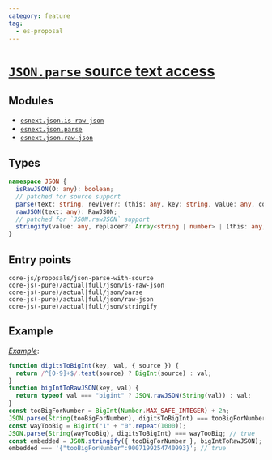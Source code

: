 ```yaml
---
category: feature
tag:
  - es-proposal
---
```


# [`JSON.parse` source text access](https://github.com/tc39/proposal-json-parse-with-source)

## Modules

- [`esnext.json.is-raw-json`](https://github.com/zloirock/core-js/blob/master/packages/core-js/modules/esnext.json.is-raw-json.js)
- [`esnext.json.parse`](https://github.com/zloirock/core-js/blob/master/packages/core-js/modules/esnext.json.parse.js)
- [`esnext.json.raw-json`](https://github.com/zloirock/core-js/blob/master/packages/core-js/modules/esnext.json.raw-json.js)

## Types

```ts
namespace JSON {
  isRawJSON(O: any): boolean;
  // patched for source support
  parse(text: string, reviver?: (this: any, key: string, value: any, context: { source?: string }) => any): any;
  rawJSON(text: any): RawJSON;
  // patched for `JSON.rawJSON` support
  stringify(value: any, replacer?: Array<string | number> | (this: any, key: string, value: any) => any, space?: string | number): string | void;
}
```

## Entry points

```
core-js/proposals/json-parse-with-source
core-js(-pure)/actual|full/json/is-raw-json
core-js(-pure)/actual|full/json/parse
core-js(-pure)/actual|full/json/raw-json
core-js(-pure)/actual|full/json/stringify
```

## Example

[_Example_](https://tinyurl.com/22phm569):

```js
function digitsToBigInt(key, val, { source }) {
  return /^[0-9]+$/.test(source) ? BigInt(source) : val;
}
function bigIntToRawJSON(key, val) {
  return typeof val === "bigint" ? JSON.rawJSON(String(val)) : val;
}
const tooBigForNumber = BigInt(Number.MAX_SAFE_INTEGER) + 2n;
JSON.parse(String(tooBigForNumber), digitsToBigInt) === tooBigForNumber; // true
const wayTooBig = BigInt("1" + "0".repeat(1000));
JSON.parse(String(wayTooBig), digitsToBigInt) === wayTooBig; // true
const embedded = JSON.stringify({ tooBigForNumber }, bigIntToRawJSON);
embedded === '{"tooBigForNumber":9007199254740993}'; // true
```
